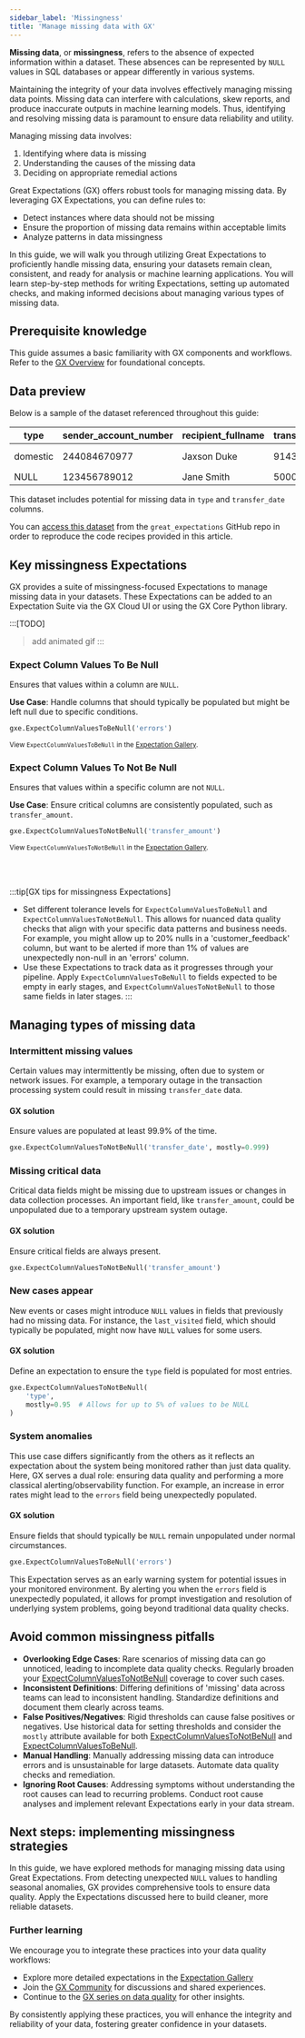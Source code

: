 ```yaml
---
sidebar_label: 'Missingness'
title: 'Manage missing data with GX'
---
```



**Missing data**, or **missingness**, refers to the absence of expected information within a dataset. These absences can be represented by `NULL` values in SQL databases or appear differently in various systems.

Maintaining the integrity of your data involves effectively managing missing data points. Missing data can interfere with calculations, skew reports, and produce inaccurate outputs in machine learning models. Thus, identifying and resolving missing data is paramount to ensure data reliability and utility.

Managing missing data involves:

1. Identifying where data is missing
2. Understanding the causes of the missing data
3. Deciding on appropriate remedial actions

Great Expectations (GX) offers robust tools for managing missing data. By leveraging GX Expectations, you can define rules to:

- Detect instances where data should not be missing
- Ensure the proportion of missing data remains within acceptable limits
- Analyze patterns in data missingness

In this guide, we will walk you through utilizing Great Expectations to proficiently handle missing data, ensuring your datasets remain clean, consistent, and ready for analysis or machine learning applications. You will learn step-by-step methods for writing Expectations, setting up automated checks, and making informed decisions about managing various types of missing data.

## Prerequisite knowledge

This guide assumes a basic familiarity with GX components and workflows. Refer to the [GX Overview](/core/introduction/gx_overview.md) for foundational concepts.

## Data preview

Below is a sample of the dataset referenced throughout this guide:

| type     | sender_account_number  | recipient_fullname | transfer_amount | transfer_date       | errors |
|----------|------------------------|--------------------|-----------------|---------------------|--------|
| domestic | 244084670977           | Jaxson Duke        | 9143.40         | 2024-05-01 01:12    | NULL   |
| NULL     | 123456789012           | Jane Smith         | 5000.00         | NULL                | NULL   |

This dataset includes potential for missing data in `type` and `transfer_date` columns.

You can [access this dataset](https://raw.githubusercontent.com/great-expectations/great_expectations/develop/tests/test_sets/learn_data_quality_use_cases/missingness.csv) from the `great_expectations` GitHub repo in order to reproduce the code recipes provided in this article.


## Key missingness Expectations

GX provides a suite of missingness-focused Expectations to manage missing data in your datasets. These Expectations can be added to an Expectation Suite via the GX Cloud UI or using the GX Core Python library.


:::[TODO]
> add animated gif
:::

### Expect Column Values To Be Null

Ensures that values within a column are `NULL`.

**Use Case**: Handle columns that should typically be populated but might be left null due to specific conditions.

```python title="" name="docs/docusaurus/docs/reference/learn/data_quality_use_cases/missingness_resources/missingness_expectations.py ExpectColumnValuesToBeNull"
gxe.ExpectColumnValuesToBeNull('errors')
```

<sup>View `ExpectColumnValuesToBeNull` in the [Expectation Gallery](https://greatexpectations.io/expectations/expect_column_values_to_be_null).</sup>

### Expect Column Values To Not Be Null

Ensures that values within a specific column are not `NULL`.

**Use Case**: Ensure critical columns are consistently populated, such as `transfer_amount`.

```python title="Python" name="docs/docusaurus/docs/reference/learn/data_quality_use_cases/missingness_resources/missing_expectations.py ExpectColumnValuesToNotBeNull"
gxe.ExpectColumnValuesToNotBeNull('transfer_amount')
```

<sup>View `ExpectColumnValuesToNotBeNull` in the [Expectation Gallery](https://greatexpectations.io/expectations/expect_column_values_to_not_be_null).</sup>

<br/>
<br/>

:::tip[GX tips for missingness Expectations]
- Set different tolerance levels for `ExpectColumnValuesToBeNull` and `ExpectColumnValuesToNotBeNull`. This allows for nuanced data quality checks that align with your specific data patterns and business needs. For example, you might allow up to 20% nulls in a 'customer_feedback' column, but want to be alerted if more than 1% of values are unexpectedly non-null in an 'errors' column.
- Use these Expectations to track data as it progresses through your pipeline. Apply `ExpectColumnValuesToBeNull` to fields expected to be empty in early stages, and `ExpectColumnValuesToNotBeNull` to those same fields in later stages.
:::

## Managing types of missing data

### Intermittent missing values

Certain values may intermittently be missing, often due to system or network issues. For example, a temporary outage in the transaction processing system could result in missing `transfer_date` data.

#### GX solution
Ensure values are populated at least 99.9% of the time.

```python title="" name="docs/docusaurus/docs/reference/learn/data_quality_use_cases/missingness_resources/missingness_expectations.py intermittent_missing_values"
gxe.ExpectColumnValuesToNotBeNull('transfer_date', mostly=0.999)
```

### Missing critical data

Critical data fields might be missing due to upstream issues or changes in data collection processes. An important field, like `transfer_amount`, could be unpopulated due to a temporary upstream system outage.

#### GX solution
Ensure critical fields are always present.

```python title="" name="docs/docusaurus/docs/reference/learn/data_quality_use_cases/missingness_resources/missingness_expectations.py missing_critical_data"
gxe.ExpectColumnValuesToNotBeNull('transfer_amount')
```

### New cases appear

New events or cases might introduce `NULL` values in fields that previously had no missing data. For instance, the `last_visited` field, which should typically be populated, might now have `NULL` values for some users.

#### GX solution
Define an expectation to ensure the `type` field is populated for most entries.

```python title="" name="docs/docusaurus/docs/reference/learn/data_quality_use_cases/missingness_resources/missingness_expectations.py new_cases_appear"
gxe.ExpectColumnValuesToNotBeNull(
    'type',
    mostly=0.95  # Allows for up to 5% of values to be NULL
)
```

### System anomalies

This use case differs significantly from the others as it reflects an expectation about the system being monitored rather than just data quality. Here, GX serves a dual role: ensuring data quality and performing a more classical alerting/observability function. For example, an increase in error rates might lead to the `errors` field being unexpectedly populated.

#### GX solution
Ensure fields that should typically be `NULL` remain unpopulated under normal circumstances.

```python title="" name="docs/docusaurus/docs/reference/learn/data_quality_use_cases/missingness_resources/missingness_expectations.py system_anomalies"
gxe.ExpectColumnValuesToBeNull('errors')
```

This Expectation serves as an early warning system for potential issues in your monitored environment. By alerting you when the `errors` field is unexpectedly populated, it allows for prompt investigation and resolution of underlying system problems, going beyond traditional data quality checks.

## Avoid common missingness pitfalls

- **Overlooking Edge Cases**: Rare scenarios of missing data can go unnoticed, leading to incomplete data quality checks. Regularly broaden your [ExpectColumnValuesToNotBeNull](#expect-column-values-to-not-be-null) coverage to cover such cases.
- **Inconsistent Definitions**: Differing definitions of 'missing' data across teams can lead to inconsistent handling. Standardize definitions and document them clearly across teams.
- **False Positives/Negatives**: Rigid thresholds can cause false positives or negatives. Use historical data for setting thresholds and consider the `mostly` attribute available for both [ExpectColumnValuesToNotBeNull](#expect-column-values-to-not-be-null) and [ExpectColumnValuesToBeNull](#expect-column-values-to-be-null).
- **Manual Handling**: Manually addressing missing data can introduce errors and is unsustainable for large datasets. Automate data quality checks and remediation.
- **Ignoring Root Causes**: Addressing symptoms without understanding the root causes can lead to recurring problems. Conduct root cause analyses and implement relevant Expectations early in your data stream.

## Next steps: implementing missingness strategies

In this guide, we have explored methods for managing missing data using Great Expectations. From detecting unexpected `NULL` values to handling seasonal anomalies, GX provides comprehensive tools to ensure data quality. Apply the Expectations discussed here to build cleaner, more reliable datasets.

### Further learning

We encourage you to integrate these practices into your data quality workflows:

- Explore more detailed expectations in the [Expectation Gallery](https://greatexpectations.io/expectations/)
- Join the [GX Community](https://discourse.greatexpectations.io/c/share/18) for discussions and shared experiences.
- Continue to the [GX series on data quality](#) for other insights.

By consistently applying these practices, you will enhance the integrity and reliability of your data, fostering greater confidence in your datasets.
